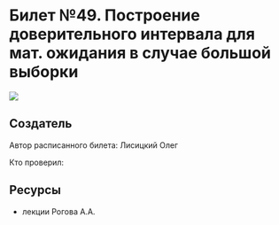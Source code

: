 # Билет №49. Построение доверительного интервала для мат. ожидания в случае большой выборки
![](./graph4_1.png)
## Создатель

Автор расписанного билета: Лисицкий Олег

Кто проверил:


## Ресурсы
- лекции Рогова А.А.

